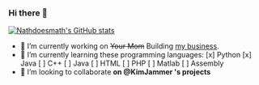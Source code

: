 ### Hi there 👋

[![Nathdoesmath's GitHub stats](https://github-readme-stats.vercel.app/api?username=Nathdoesmath)](https://github.com/anuraghazra/github-readme-stats)

- 🔭 I’m currently working on ~~Your Mom~~ Building [my business](http://FozFuncs.com/).
- 🌱 I’m currently learning these programming languages:
 [x] Python
 [x] Java
 [ ] C++
 [ ] Java
 [ ] HTML
 [ ] PHP
 [ ] Matlab
 [ ] Assembly
- 👯 I’m looking to collaborate **on @KimJammer 's projects**
